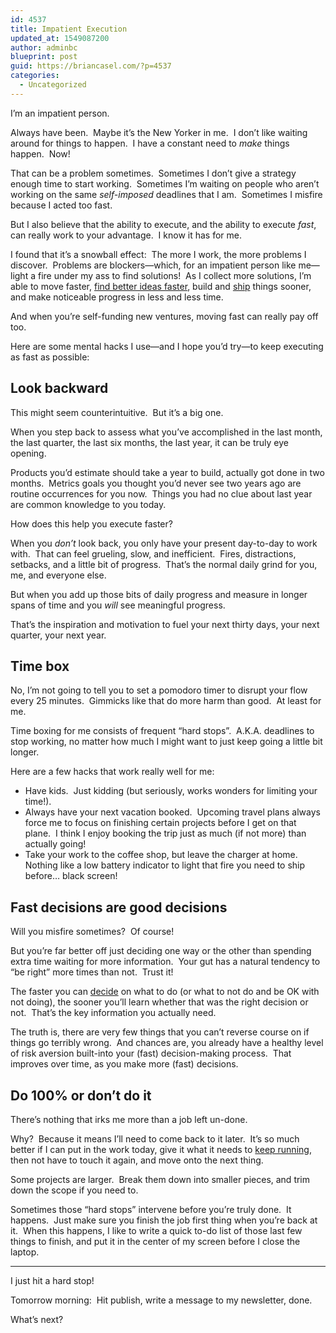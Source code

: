 ```yaml
---
id: 4537
title: Impatient Execution
updated_at: 1549087200
author: adminbc
blueprint: post
guid: https://briancasel.com/?p=4537
categories:
  - Uncategorized
---
```

I&#8217;m an impatient person.

Always have been.  Maybe it&#8217;s the New Yorker in me.  I don&#8217;t like waiting around for things to happen.  I have a constant need to _make_ things happen.  Now!

That can be a problem sometimes.  Sometimes I don&#8217;t give a strategy enough time to start working.  Sometimes I&#8217;m waiting on people who aren&#8217;t working on the same _self-imposed_ deadlines that I am.  Sometimes I misfire because I acted too fast.

But I also believe that the ability to execute, and the ability to execute _fast_, can really work to your advantage.  I know it has for me.

I found that it&#8217;s a snowball effect:  The more I work, the more problems I discover.  Problems are blockers—which, for an impatient person like me—light a fire under my ass to find solutions!  As I collect more solutions, I&#8217;m able to move faster, [find better ideas faster](https://briancasel.com/the-best-ideas-come-fast/), build and [ship](https://briancasel.com/full-stack-product-person/) things sooner, and make noticeable progress in less and less time.

And when you&#8217;re self-funding new ventures, moving fast can really pay off too.

Here are some mental hacks I use—and I hope you&#8217;d try—to keep executing as fast as possible:

## Look backward

This might seem counterintuitive.  But it&#8217;s a big one.

When you step back to assess what you&#8217;ve accomplished in the last month, the last quarter, the last six months, the last year, it can be truly eye opening.

Products you&#8217;d estimate should take a year to build, actually got done in two months.  Metrics goals you thought you&#8217;d never see two years ago are routine occurrences for you now.  Things you had no clue about last year are common knowledge to you today.

How does this help you execute faster?

When you _don&#8217;t_ look back, you only have your present day-to-day to work with.  That can feel grueling, slow, and inefficient.  Fires, distractions, setbacks, and a little bit of progress.  That&#8217;s the normal daily grind for you, me, and everyone else.

But when you add up those bits of daily progress and measure in longer spans of time and you _will_ see meaningful progress.

That&#8217;s the inspiration and motivation to fuel your next thirty days, your next quarter, your next year.

## Time box

No, I&#8217;m not going to tell you to set a pomodoro timer to disrupt your flow every 25 minutes.  Gimmicks like that do more harm than good.  At least for me.

Time boxing for me consists of frequent &#8220;hard stops&#8221;.  A.K.A. deadlines to stop working, no matter how much I might want to just keep going a little bit longer.

Here are a few hacks that work really well for me:

  * Have kids.  Just kidding (but seriously, works wonders for limiting your time!).
  * Always have your next vacation booked.  Upcoming travel plans always force me to focus on finishing certain projects before I get on that plane.  I think I enjoy booking the trip just as much (if not more) than actually going!
  * Take your work to the coffee shop, but leave the charger at home.  Nothing like a low battery indicator to light that fire you need to ship before&#8230; black screen!

## Fast decisions are good decisions

Will you misfire sometimes?  Of course!

But you&#8217;re far better off just deciding one way or the other than spending extra time waiting for more information.  Your gut has a natural tendency to &#8220;be right&#8221; more times than not.  Trust it!

The faster you can [decide](https://briancasel.com/decision-paralysis/) on what to do (or what to not do and be OK with not doing), the sooner you&#8217;ll learn whether that was the right decision or not.  That&#8217;s the key information you actually need.

The truth is, there are very few things that you can&#8217;t reverse course on if things go terribly wrong.  And chances are, you already have a healthy level of risk aversion built-into your (fast) decision-making process.  That improves over time, as you make more (fast) decisions.

## Do 100% or don&#8217;t do it

There&#8217;s nothing that irks me more than a job left un-done.

Why?  Because it means I&#8217;ll need to come back to it later.  It&#8217;s so much better if I can put in the work today, give it what it needs to [keep running](https://briancasel.com/build-an-engine-not-a-job/), then not have to touch it again, and move onto the next thing.

Some projects are larger.  Break them down into smaller pieces, and trim down the scope if you need to.

Sometimes those &#8220;hard stops&#8221; intervene before you&#8217;re truly done.  It happens.  Just make sure you finish the job first thing when you&#8217;re back at it.  When this happens, I like to write a quick to-do list of those last few things to finish, and put it in the center of my screen before I close the laptop.

* * *

I just hit a hard stop!

Tomorrow morning:  Hit publish, write a message to my newsletter, done.

What&#8217;s next?